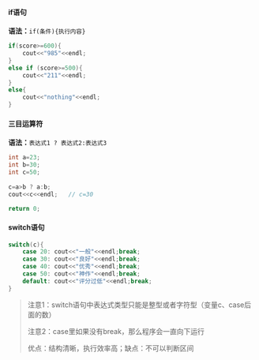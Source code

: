 #### if语句

**语法：**`if(条件){执行内容}`

```c++
if(score>=600){
    cout<<"985"<<endl;
}
else if (score>=500){
    cout<<"211"<<endl;
}
else{
    cout<<"nothing"<<endl;
}
```



#### 三目运算符

**语法：**`表达式1 ? 表达式2:表达式3`

```c++
int a=23;
int b=30;
int c=50;
    
c=a>b ? a:b;
cout<<c<<endl;   // c=30

return 0;
```



#### switch语句

```c++
switch(c){
    case 20: cout<<"一般"<<endl;break;
    case 30: cout<<"良好"<<endl;break;
    case 40: cout<<"优秀"<<endl;break;
    case 50: cout<<"神作"<<endl;break;
    default: cout<<"评分过低"<<endl;break;
}
```

> 注意1：switch语句中表达式类型只能是整型或者字符型（变量c、case后面的数）
>
> 注意2：case里如果没有break，那么程序会一直向下运行
>
> 优点：结构清晰，执行效率高；缺点：不可以判断区间